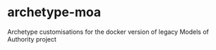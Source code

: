 # archetype-moa
Archetype customisations for the docker version of legacy Models of Authority project 
